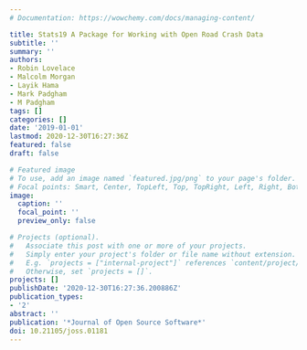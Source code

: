 ```yaml
---
# Documentation: https://wowchemy.com/docs/managing-content/

title: Stats19 A Package for Working with Open Road Crash Data
subtitle: ''
summary: ''
authors:
- Robin Lovelace
- Malcolm Morgan
- Layik Hama
- Mark Padgham
- M Padgham
tags: []
categories: []
date: '2019-01-01'
lastmod: 2020-12-30T16:27:36Z
featured: false
draft: false

# Featured image
# To use, add an image named `featured.jpg/png` to your page's folder.
# Focal points: Smart, Center, TopLeft, Top, TopRight, Left, Right, BottomLeft, Bottom, BottomRight.
image:
  caption: ''
  focal_point: ''
  preview_only: false

# Projects (optional).
#   Associate this post with one or more of your projects.
#   Simply enter your project's folder or file name without extension.
#   E.g. `projects = ["internal-project"]` references `content/project/deep-learning/index.md`.
#   Otherwise, set `projects = []`.
projects: []
publishDate: '2020-12-30T16:27:36.200886Z'
publication_types:
- '2'
abstract: ''
publication: '*Journal of Open Source Software*'
doi: 10.21105/joss.01181
---
```

